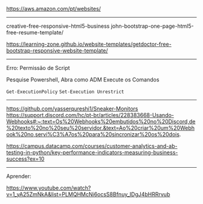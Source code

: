 https://aws.amazon.com/pt/websites/


--- 


creative-free-responsive-html5-business
john-bootstrap-one-page-html5-free-resume-template/

https://learning-zone.github.io/website-templates/getdoctor-free-bootstrap-responsive-website-template/




---

Erro: Permissão de Script

Pesquise Powershell, Abra como ADM
Execute os Comandos

`Get-ExecutionPolicy`
`Set-Execution Unrestrict`

---

https://github.com/yasserqureshi1/Sneaker-Monitors
https://support.discord.com/hc/pt-br/articles/228383668-Usando-Webhooks#:~:text=Os%20Webhooks%20embutidos%20no%20Discord,de%20texto%20no%20seu%20servidor.&text=Ao%20criar%20um%20Webhook%20no,servi%C3%A7os%20para%20sincronizar%20os%20dois.

https://campus.datacamp.com/courses/customer-analytics-and-ab-testing-in-python/key-performance-indicators-measuring-business-success?ex=10

--- 

Aprender:

https://www.youtube.com/watch?v=1_yA25ZmNkA&list=PLMQHMcNi6ocsS8Bfnuy_IDgJ4bHRRrvub